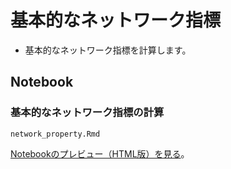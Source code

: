 # 基本的なネットワーク指標
* 基本的なネットワーク指標を計算します。

## Notebook
### 基本的なネットワーク指標の計算
```
network_property.Rmd
```
[Notebookのプレビュー（HTML版）を見る](https://kztakemoto.github.io/network-analysis-in-biology/network_property/network_property.nb.html)。
